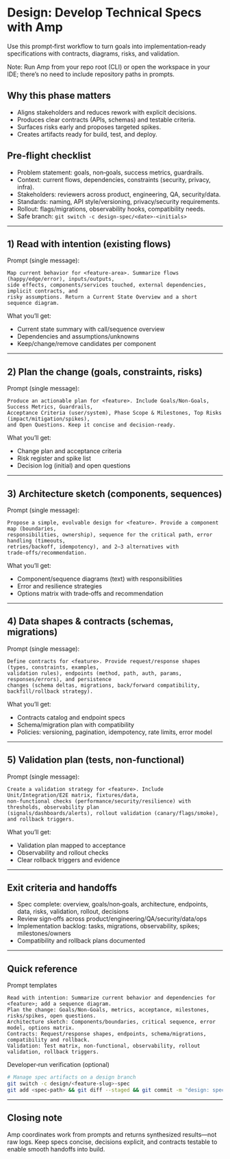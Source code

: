 # Design: Develop Technical Specs with Amp

Use this prompt‑first workflow to turn goals into implementation‑ready specifications with contracts, diagrams, risks, and validation.

Note: Run Amp from your repo root (CLI) or open the workspace in your IDE; there’s no need to include repository paths in prompts.

## Why this phase matters
- Aligns stakeholders and reduces rework with explicit decisions.
- Produces clear contracts (APIs, schemas) and testable criteria.
- Surfaces risks early and proposes targeted spikes.
- Creates artifacts ready for build, test, and deploy.

## Pre‑flight checklist
- Problem statement: goals, non‑goals, success metrics, guardrails.
- Context: current flows, dependencies, constraints (security, privacy, infra).
- Stakeholders: reviewers across product, engineering, QA, security/data.
- Standards: naming, API style/versioning, privacy/security requirements.
- Rollout: flags/migrations, observability hooks, compatibility needs.
- Safe branch: `git switch -c design-spec/<date>-<initials>`

---

## 1) Read with intention (existing flows)

Prompt (single message):
```text
Map current behavior for <feature-area>. Summarize flows (happy/edge/error), inputs/outputs,
side effects, components/services touched, external dependencies, implicit contracts, and
risky assumptions. Return a Current State Overview and a short sequence diagram.
```

What you’ll get:
- Current state summary with call/sequence overview
- Dependencies and assumptions/unknowns
- Keep/change/remove candidates per component

---

## 2) Plan the change (goals, constraints, risks)

Prompt (single message):
```text
Produce an actionable plan for <feature>. Include Goals/Non‑Goals, Success Metrics, Guardrails,
Acceptance Criteria (user/system), Phase Scope & Milestones, Top Risks (impact/mitigation/spikes),
and Open Questions. Keep it concise and decision‑ready.
```

What you’ll get:
- Change plan and acceptance criteria
- Risk register and spike list
- Decision log (initial) and open questions

---

## 3) Architecture sketch (components, sequences)

Prompt (single message):
```text
Propose a simple, evolvable design for <feature>. Provide a component map (boundaries,
responsibilities, ownership), sequence for the critical path, error handling (timeouts,
retries/backoff, idempotency), and 2–3 alternatives with trade‑offs/recommendation.
```

What you’ll get:
- Component/sequence diagrams (text) with responsibilities
- Error and resilience strategies
- Options matrix with trade‑offs and recommendation

---

## 4) Data shapes & contracts (schemas, migrations)

Prompt (single message):
```text
Define contracts for <feature>. Provide request/response shapes (types, constraints, examples,
validation rules), endpoints (method, path, auth, params, responses/errors), and persistence
changes (schema deltas, migrations, back/forward compatibility, backfill/rollback strategy).
```

What you’ll get:
- Contracts catalog and endpoint specs
- Schema/migration plan with compatibility
- Policies: versioning, pagination, idempotency, rate limits, error model

---

## 5) Validation plan (tests, non‑functional)

Prompt (single message):
```text
Create a validation strategy for <feature>. Include Unit/Integration/E2E matrix, fixtures/data,
non‑functional checks (performance/security/resilience) with thresholds, observability plan
(signals/dashboards/alerts), rollout validation (canary/flags/smoke), and rollback triggers.
```

What you’ll get:
- Validation plan mapped to acceptance
- Observability and rollout checks
- Clear rollback triggers and evidence

---

## Exit criteria and handoffs
- Spec complete: overview, goals/non‑goals, architecture, endpoints, data, risks, validation, rollout, decisions
- Review sign‑offs across product/engineering/QA/security/data/ops
- Implementation backlog: tasks, migrations, observability, spikes; milestones/owners
- Compatibility and rollback plans documented

---

## Quick reference

Prompt templates
```text
Read with intention: Summarize current behavior and dependencies for <feature>; add a sequence diagram.
Plan the change: Goals/Non‑Goals, metrics, acceptance, milestones, risks/spikes, open questions.
Architecture sketch: Components/boundaries, critical sequence, error model, options matrix.
Contracts: Request/response shapes, endpoints, schema/migrations, compatibility and rollback.
Validation: Test matrix, non‑functional, observability, rollout validation, rollback triggers.
```

Developer‑run verification (optional)
```bash
# Manage spec artifacts on a design branch
git switch -c design/<feature-slug>-spec
git add <spec-path> && git diff --staged && git commit -m "design: spec for <feature-slug>"
```

---

## Closing note
Amp coordinates work from prompts and returns synthesized results—not raw logs. Keep specs concise, decisions explicit, and contracts testable to enable smooth handoffs into build.
